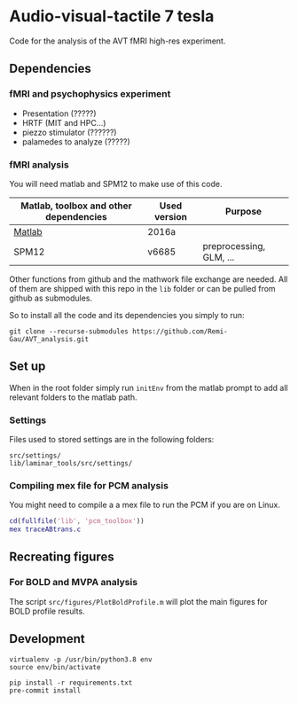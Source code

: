 # Audio-visual-tactile 7 tesla

Code for the analysis of the AVT fMRI high-res experiment.

## Dependencies

### fMRI and psychophysics experiment

-   Presentation (?????)
-   HRTF (MIT and HPC...)
-   piezzo stimulator (??????)
-   palamedes to analyze (?????)

### fMRI analysis

You will need matlab and SPM12 to make use of this code.

| Matlab, toolbox and other dependencies                   | Used version | Purpose                 |
| -------------------------------------------------------- | ------------ | ----------------------- |
| [Matlab](https://www.mathworks.com/products/matlab.html) | 2016a        |                         |
| SPM12                                                    | v6685        | preprocessing, GLM, ... |

Other functions from github and the mathwork file exchange are needed. All of
them are shipped with this repo in the `lib` folder or can be pulled from github
as submodules.

So to install all the code and its dependencies you simply to run:

```
git clone --recurse-submodules https://github.com/Remi-Gau/AVT_analysis.git
```

## Set up

When in the root folder simply run `initEnv` from the matlab prompt to add all
relevant folders to the matlab path.

### Settings

Files used to stored settings are in the following folders:

```
src/settings/
lib/laminar_tools/src/settings/
```

### Compiling mex file for PCM analysis

You might need to compile a a mex file to run the PCM if you are on Linux.

```matlab
cd(fullfile('lib', 'pcm_toolbox'))
mex traceABtrans.c
```

## Recreating figures

### For BOLD and MVPA analysis

The script `src/figures/PlotBoldProfile.m` will plot the main figures for BOLD
profile results.


## Development

```
virtualenv -p /usr/bin/python3.8 env
source env/bin/activate

pip install -r requirements.txt
pre-commit install
```